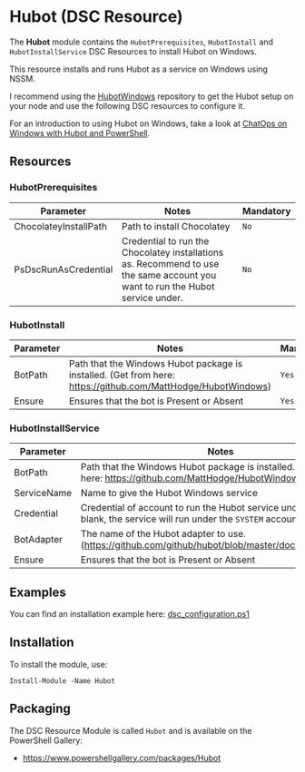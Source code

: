 # Hubot (DSC Resource)
The **Hubot** module contains the `HubotPrerequisites`, `HubotInstall` and `HubotInstallService` DSC Resources to install Hubot on Windows.

This resource installs and runs Hubot as a service on Windows using NSSM.

I recommend using the [HubotWindows](https://github.com/MattHodge/HubotWindows) repository to get the Hubot setup on your node and use the following DSC resources to configure it.

For an introduction to using Hubot on Windows, take a look at [ChatOps on Windows with Hubot and PowerShell](https://hodgkins.io/chatops-on-windows-with-hubot-and-powershell).

## Resources

### HubotPrerequisites

Parameter | Notes |  Mandatory
| --- | --- | --- |
| ChocolateyInstallPath | Path to install Chocolatey | `No` |
| PsDscRunAsCredential | Credential to run the Chocolatey installations as. Recommend to use the same account you want to run the Hubot service under. | `No` |

### HubotInstall

Parameter | Notes |  Mandatory
| --- | --- | --- |
BotPath | Path that the Windows Hubot package is installed. (Get from here: https://github.com/MattHodge/HubotWindows) | `Yes`
Ensure | Ensures that the bot is Present or Absent | `Yes`

### HubotInstallService

Parameter | Notes |  Mandatory
| --- | --- | --- |
BotPath | Path that the Windows Hubot package is installed. (Get from here: https://github.com/MattHodge/HubotWindows) | `Yes`
ServiceName | Name to give the Hubot Windows service | `Yes`
Credential | Credential of account to run the Hubot service under. If left blank, the service will run under the `SYSTEM` account. | `No`
BotAdapter | The name of the Hubot adapter to use. (https://github.com/github/hubot/blob/master/docs/adapters.md) | `Yes`
Ensure | Ensures that the bot is Present or Absent | `Yes`

## Examples

You can find an installation example here: [dsc_configuration.ps1](Examples/dsc_configuration.ps1)

## Installation

To install the module, use:

`Install-Module -Name Hubot`

## Packaging

The DSC Resource Module is called `Hubot` and is available on the PowerShell Gallery:
* https://www.powershellgallery.com/packages/Hubot
